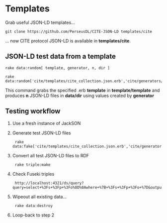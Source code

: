 # Templates
Grab useful JSON-LD templates...

	git clone https://github.com/PerseusDL/CITE-JSON-LD templates/cite

... now CITE protocol JSON-LD is available in **templates/cite**.

## JSON-LD test data from a template
	rake data:random[ template, generator, n, dir ]

	rake data:random['cite/templates/cite_collection.json.erb','cite/generators/cite_collection.rb',10,'test']

This command grabs the specified .erb **template** in __template/__**template** and produces **n** JSON-LD files in __data/__**dir** using values created by **generator**

## Testing workflow
1. Use a fresh instance of JackSON
2. Generate test JSON-LD files

		rake data:fake['cite/templates/cite_collection.json.erb','cite/generators/cite_collection.rb',1000,'test']

3. Convert all test JSON-LD files to RDF

		rake triple:make

4. Check Fuseki triples

		http://localhost:4321/ds/query?query=select+%3Fs+%3Fp+%3Fo%0D%0Awhere+%7B+%3Fs+%3Fp+%3Fo+%7D&output=text&stylesheet=
	
5. Wipeout all existing data...

		rake data:destroy

6. Loop-back to step 2